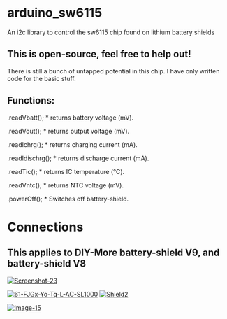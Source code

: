 # arduino_sw6115
An i2c library to control the sw6115 chip found on lithium battery shields

## This is open-source, feel free to help out!
There is still a bunch of untapped potential in this chip. I have only written code for the basic stuff.

## Functions:
.readVbatt();
	 * returns battery voltage (mV).

.readVout();
	 * returns output voltage (mV).

.readIchrg();
	 * returns charging current (mA).

.readIdischrg();
	 * returns discharge current (mA).
	
.readTic();
	 * returns IC temperature (°C).
	
.readVntc();
	 * returns NTC voltage (mV).
	
.powerOff();
	 * Switches off battery-shield.
	


# Connections
## This applies to DIY-More battery-shield V9, and battery-shield V8

<a href="https://ibb.co/0FJssXV"><img src="https://i.ibb.co/fn0DDSG/Screenshot-23.png" alt="Screenshot-23" border="0"></a>

<a href="https://ibb.co/L9N8RWr"><img src="https://i.ibb.co/tYL4Ktz/61-FJGx-Yo-Tq-L-AC-SL1000.jpg" alt="61-FJGx-Yo-Tq-L-AC-SL1000" border="0"></a>
<a href="https://ibb.co/JRSGbtL"><img src="https://i.ibb.co/3yPj8dX/Shield2.jpg" alt="Shield2" border="0"></a>

<a href="https://ibb.co/bX57wTc"><img src="https://i.ibb.co/jDkH0mn/Image-15.jpg" alt="Image-15" border="0"></a>
